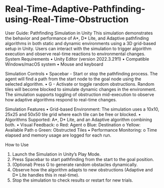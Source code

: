 # Real-Time-Adaptive-Pathfinding-using-Real-Time-Obstruction
User Guide: Pathfinding Simulation in Unity
This simulation demonstrates the behavior and performance of A*, D* Lite, and Adaptive pathfinding algorithms in both static and dynamic environments using a 3D grid-based setup in Unity. Users can interact with the simulation to trigger algorithm execution and observe real-time reactions to environmental changes.
System Requirements
•	Unity Editor (version 2022.3.21f1)
•	Compatible Windows/macOS system
•	Mouse and keyboard

Simulation Controls
•	Spacebar - Start or stop the pathfinding process. The agent will find a path from the start node to the goal node using the selected algorithm.
•	G - Activate or toggle random obstructions. Random tiles will become blocked to simulate dynamic changes in the environment.
The simulation supports toggling of obstruction mid-execution to observe how adaptive algorithms respond to real-time changes.
 

Simulation Features
•	Grid-based Environment: The simulation uses a 10x10, 25x25 and 50x50 tile grid where each tile can be free or blocked.
•	Algorithms Supported: A*, D* Lite, and an Adaptive algorithm combining both.
•	Visual Feedback:
o	Red: Agent
o	Blue: Destination
o	Yellow: Available Path
o	Green: Obstructed Tiles
•	Performance Monitoring:
o	Time elapsed and memory usage are logged for each run.

How to Use
1.	Launch the Simulation in Unity’s Play Mode.
2.	Press Spacebar to start pathfinding from the start to the goal position.
3.	(Optional) Press G to generate random obstacles dynamically.
4.	Observe how the algorithm adapts to new obstructions (Adaptive and D* Lite handles this in real-time).
5.	Stop the simulation to check results or restart for new trials.

